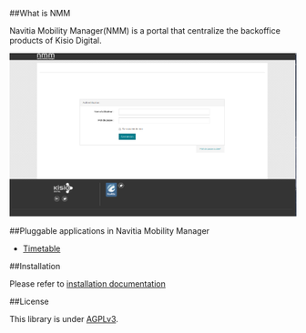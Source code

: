 

##What is NMM

Navitia Mobility Manager(NMM) is a portal that centralize the backoffice products  of Kisio Digital.

![screnshot login page](docs/screenshot_nmm.png  "login page nmm")


##Pluggable applications in Navitia Mobility Manager

- [Timetable](https://github.com/CanalTP/MttBundle)




##Installation

Please refer to [installation documentation](docs/installation_nmm.md) 


##License

This library is under [AGPLv3](LICENSE).
